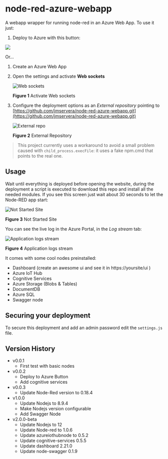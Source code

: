 # node-red-azure-webapp
A webapp wrapper for running node-red in an Azure Web App.
To use it just:

1. Deploy to Azure with this button:

<a href="https://portal.azure.com/#create/Microsoft.Template/uri/https%3A%2F%2Fraw.githubusercontent.com%2Fvladtsit%2Fnode-red-azure-webapp%2Fmaster%2Fwebapp.json" target="_blank"><img src="http://azuredeploy.net/deploybutton.png"/></a>

Or...

1. Create an Azure Web App
1. Open the settings and activate **Web sockets**

    ![Web sockets](./_images/websockets.png)

    **Figure 1** Activate Web sockets
1. Configure the deployment options as an *External repository* pointing to [https://github.com/jmservera/node-red-azure-webapp.git](https://github.com/jmservera/node-red-azure-webapp.git)

    ![External repo](./_images/externalrepo.png)

    **Figure 2** External Repository

> This project currently uses a workaround to avoid a small problem caused with `child_process.execFile`: it uses a fake npm.cmd that points to the real one.

## Usage

Wait until everything is deployed before opening the website, during the deployment a script is executed to download this repo and install all the needed modules. If you see this screen just wait about 30 seconds to let the Node-RED app start:

![Not Started Site](./_images/notstarted.png)

**Figure 3** Not Started Site

You can see the live log in the Azure Portal, in the *Log stream* tab:

![Application logs stream](./_images/logstream.png)

**Figure 4** Application logs stream

It comes with some cool nodes preinstalled:

* Dashboard (create an awesome ui and see it in https://yoursite/ui )
* Azure IoT Hub
* Cognitive Services
* Azure Storage (Blobs & Tables)
* DocumentDB
* Azure SQL
* Swagger node

## Securing your deployment

To secure this deployment and add an admin password edit the `settings.js` file.

## Version History

* v0.0.1
  * First test with basic nodes
* v0.0.2
  * Deploy to Azure Button
  * Add cognitive services
* v0.0.3
  * Update Node-Red version to 0.18.4
* v1.0.0
  * Update Nodejs to 8.9.4
  * Make Nodejs version configurable
  * Add Swagger Node
* v2.0.0-beta
  * Update Nodejs to 12
  * Update Node-red to 1.0.6
  * Update azureiothubnode to 0.5.2
  * Update cognitive-services 0.5.5
  * Update dashboard 2.21.0
  * Update node-swagger 0.1.9
  
